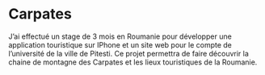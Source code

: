 # Carpates

J’ai effectué un stage de 3 mois en Roumanie pour développer une application touristique sur IPhone et un site web pour le compte de l’université de la ville de Pitesti. Ce projet permettra de faire découvrir la chaine de montagne des Carpates et les lieux touristiques de la Roumanie.
